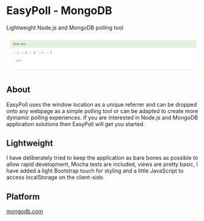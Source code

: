 EasyPoll - MongoDB
======================================

Lightweight Node.js and MongoDB polling tool

![Image representing OpenLang](public/images/easypoll.png?raw=true "Image representing EasyPoll")

## About

EasyPoll uses the window location as a unique referrer and can be dropped onto any webpage as a simple polling tool or can be adapted to create more dymamic polling experiences.  If you are interested in Node.js and MongoDB application solutions then EasyPoll will get you started.

## Lightweight

I have deliberately tried to keep the application as bare bones as possible to allow rapid development, Mocha tests are included, views are pretty basic, I have added a light Bootstrap touch for styling and a little JavaScript to access localStorage on the client-side.

## Platform

[mongodb.com](https://www.mongodb.com/)